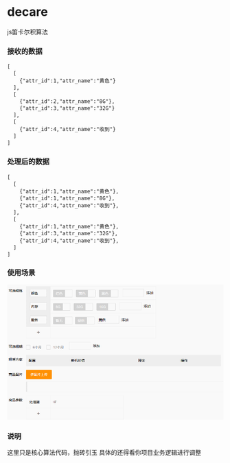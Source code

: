 # decare
js笛卡尔积算法

### 接收的数据
```
[
  [
    {"attr_id":1,"attr_name":"黄色"}
  ],
  [
    {"attr_id":2,"attr_name":"8G"},
    {"attr_id":3,"attr_name":"32G"}
  ],
  [
    {"attr_id":4,"attr_name":"收到"}
  ]
]
```

### 处理后的数据
```
[
  [
    {"attr_id":1,"attr_name":"黄色"},
    {"attr_id":1,"attr_name":"8G"},
    {"attr_id":4,"attr_name":"收到"},
  ],
  [
    {"attr_id":1,"attr_name":"黄色"},
    {"attr_id":3,"attr_name":"32G"},
    {"attr_id":4,"attr_name":"收到"},
  ]
]
```

### 使用场景
![效果图](https://github.com/melodyne/decare/blob/master/goods.gif?raw=true)

### 说明
这里只是核心算法代码，抛砖引玉
具体的还得看你项目业务逻辑进行调整

